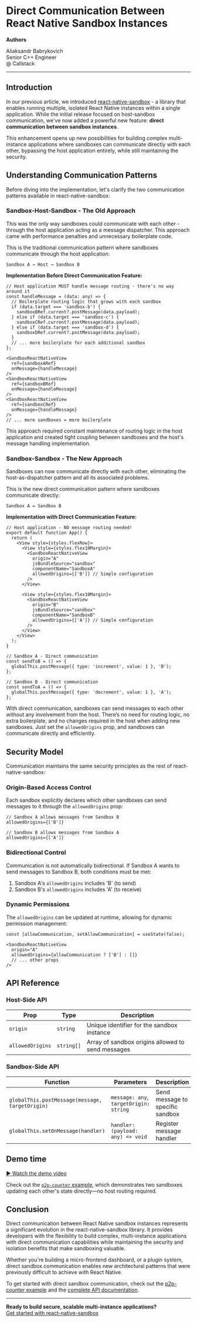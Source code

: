 # Direct Communication Between React Native Sandbox Instances

**Authors**

Aliaksandr Babrykovich  
Senior C++ Engineer  
@ Callstack

---

## Introduction

In our previous article, we introduced [react-native-sandbox](https://www.callstack.com/blog/running-multiple-instances-of-react-native-in-sandbox) - a library that enables running multiple, isolated React Native instances within a single application. While the initial release focused on host-sandbox communication, we've now added a powerful new feature: **direct communication between sandbox instances**.

This enhancement opens up new possibilities for building complex multi-instance applications where sandboxes can communicate directly with each other, bypassing the host application entirely, while still maintaining the security.

## Understanding Communication Patterns

Before diving into the implementation, let's clarify the two communication patterns available in react-native-sandbox:

### Sandbox-Host-Sandbox - The Old Approach

This was the only way sandboxes could communicate with each other - through the host application acting as a message dispatcher. This approach came with  performance penalties and unnecessary boilerplate code.

This is the traditional communication pattern where sandboxes communicate through the host application:

```
Sandbox A → Host → Sandbox B
```

**Implementation Before Direct Communication Feature:**

```tsx
// Host application MUST handle message routing - there's no way around it
const handleMessage = (data: any) => {
  // Boilerplate routing logic that grows with each sandbox
  if (data.target === 'sandbox-b') {
    sandboxBRef.current?.postMessage(data.payload);
  } else if (data.target === 'sandbox-c') {
    sandboxCRef.current?.postMessage(data.payload);
  } else if (data.target === 'sandbox-d') {
    sandboxDRef.current?.postMessage(data.payload);
  }
  // ... more boilerplate for each additional sandbox
};

<SandboxReactNativeView 
  ref={sandboxARef}
  onMessage={handleMessage} 
/>
<SandboxReactNativeView 
  ref={sandboxBRef}
  onMessage={handleMessage} 
/>
<SandboxReactNativeView 
  ref={sandboxCRef}
  onMessage={handleMessage} 
/>
// ... more sandboxes = more boilerplate
```

This approach required constant maintenance of routing logic in the host application and created tight coupling between sandboxes and the host's message handling implementation.

### Sandbox-Sandbox - The New Approach

Sandboxes can now communicate directly with each other, eliminating the host-as-dispatcher pattern and all its associated problems.

This is the new direct communication pattern where sandboxes communicate directly:

```
Sandbox A ↔ Sandbox B
```

**Implementation with Direct Communication Feature:**

```tsx
// Host application - NO message routing needed!
export default function App() {
  return (
    <View style={styles.flexRow}>
      <View style={styles.flex10Margin}>
        <SandboxReactNativeView
          origin="A"
          jsBundleSource="sandbox"
          componentName="SandboxA"
          allowedOrigins={['B']} // Simple configuration
        />
      </View>
      
      <View style={styles.flex10Margin}>
        <SandboxReactNativeView
          origin="B"
          jsBundleSource="sandbox"
          componentName="SandboxB"
          allowedOrigins={['A']} // Simple configuration
        />
      </View>
    </View>
  );
}

// Sandbox A - Direct communication
const sendToB = () => {
  globalThis.postMessage({ type: 'increment', value: 1 }, 'B');
};

// Sandbox B - Direct communication  
const sendToA = () => {
  globalThis.postMessage({ type: 'decrement', value: 1 }, 'A');
};
```

With direct communication, sandboxes can send messages to each other without any involvement from the host. There’s no need for routing logic, no extra boilerplate, and no changes required in the host when adding new sandboxes. Just set the `allowedOrigins` prop, and sandboxes can communicate directly and efficiently.

## Security Model

Communication maintains the same security principles as the rest of react-native-sandbox:

### Origin-Based Access Control

Each sandbox explicitly declares which other sandboxes can send messages to it through the `allowedOrigins` prop:

```tsx
// Sandbox A allows messages from Sandbox B
allowedOrigins={['B']}

// Sandbox B allows messages from Sandbox A  
allowedOrigins={['A']}
```

### Bidirectional Control

Communication is not automatically bidirectional. If Sandbox A wants to send messages to Sandbox B, both conditions must be met:
1. Sandbox A's `allowedOrigins` includes 'B' (to send)
2. Sandbox B's `allowedOrigins` includes 'A' (to receive)

### Dynamic Permissions

The `allowedOrigins` can be updated at runtime, allowing for dynamic permission management:

```tsx
const [allowCommunication, setAllowCommunication] = useState(false);

<SandboxReactNativeView
  origin="A"
  allowedOrigins={allowCommunication ? ['B'] : []}
  // ... other props
/>
```

## API Reference

### Host-Side API

| Prop | Type | Description |
|------|------|-------------|
| `origin` | `string` | Unique identifier for the sandbox instance |
| `allowedOrigins` | `string[]` | Array of sandbox origins allowed to send messages |

### Sandbox-Side API

| Function | Parameters | Description |
|----------|------------|-------------|
| `globalThis.postMessage(message, targetOrigin)` | `message: any`, `targetOrigin: string` | Send message to specific sandbox |
| `globalThis.setOnMessage(handler)` | `handler: (payload: any) => void` | Register message handler |

## Demo time

[▶️ Watch the demo video](docs/videos/demo_1.mp4)

Check out the [`p2p-counter` example](https://github.com/callstackincubator/react-native-sandbox/tree/main/apps/p2p-counter), which demonstrates two sandboxes updating each other's state directly—no host routing required.

## Conclusion

Direct communication between React Native sandbox instances represents a significant evolution in the react-native-sandbox library. It provides developers with the flexibility to build complex, multi-instance applications with direct communication capabilities while maintaining the security and isolation benefits that make sandboxing valuable.

Whether you're building a micro-frontend dashboard, or a plugin system, direct sandbox communication enables new architectural patterns that were previously difficult to achieve with React Native.

To get started with direct sandbox communication, check out the [p2p-counter example](https://github.com/callstackincubator/react-native-sandbox/tree/main/apps/p2p-counter) and the [complete API documentation](https://github.com/callstackincubator/react-native-sandbox/blob/main/packages/react-native-sandbox/README.md#direct-communication-between-sandboxes).

---

**Ready to build secure, scalable multi-instance applications?**  
[Get started with react-native-sandbox](https://github.com/callstackincubator/react-native-sandbox)